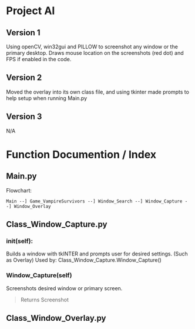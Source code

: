 # Project AI

## Version 1
Using openCV, win32gui and PILLOW to screenshot any window or the primary desktop.
Draws mouse location on the screenshots (red dot) and FPS if enabled in the code.

## Version 2
Moved the overlay into its own class file, and using tkinter made prompts to help setup when running Main.py

## Version 3
N/A


# Function Documention / Index
## Main.py
Flowchart:
```
Main --] Game_VampireSurvivors --] Window_Search --] Window_Capture --] Window_Overlay
```

## Class_Window_Capture.py
### __init__(self):
Builds a window with tkINTER and prompts user for desired settings. (Such as Overlay)
Used by: Class_Window_Capture.Window_Capture()

### Window_Capture(self)
Screenshots desired window or primary screen.
> Returns Screenshot

## Class_Window_Overlay.py
